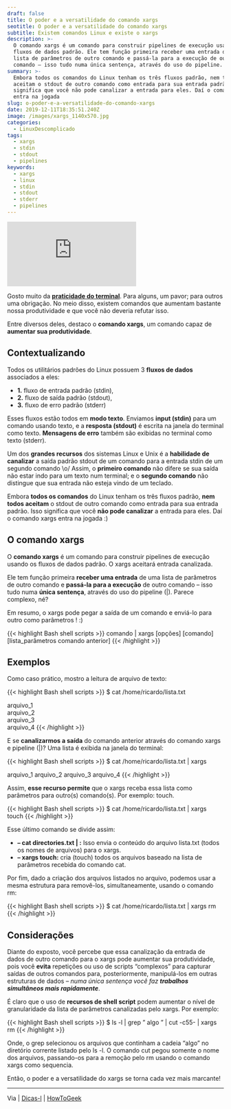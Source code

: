 ```yaml
---
draft: false
title: O poder e a versatilidade do comando xargs
seotitle: O poder e a versatilidade do comando xargs
subtitle: Existem comandos Linux e existe o xargs
description: >-
  O comando xargs é um comando para construir pipelines de execução usando os
  fluxos de dados padrão. Ele tem função primeira receber uma entrada de uma
  lista de parâmetros de outro comando e passá-la para a execução de outro
  comando – isso tudo numa única sentença, através do uso do pipeline.
summary: >-
  Embora todos os comandos do Linux tenham os três fluxos padrão, nem todos
  aceitam o stdout de outro comando como entrada para sua entrada padrão. Isso
  significa que você não pode canalizar a entrada para eles. Daí o comando xargs
  entra na jogada
slug: o-poder-e-a-versatilidade-do-comando-xargs
date: 2019-12-11T18:35:51.240Z
image: /images/xargs_1140x570.jpg
categories:
  - LinuxDescomplicado
tags:
  - xargs
  - stdin
  - stdout
  - pipelines
keywords:
  - xargs
  - linux
  - stdin
  - stdout
  - stderr
  - pipelines
---
```

<div class="youtube">
<iframe class="video" src="https://www.youtube.com/embed/rw50a6-b9As" frameborder="0" allow="accelerometer; autoplay; encrypted-media; gyroscope; picture-in-picture" allowfullscreen></iframe>
</div>


Gosto muito da **[praticidade do terminal](https://www.linuxdescomplicado.com.br/2017/01/algumas-ferramentas-de-terminal-que-podem-ser-mais-praticas-do-que-os-aplicativos-graficos.html)**. Para alguns, um pavor; para outros uma obrigação. No meio disso, existem comandos que aumentam bastante nossa produtividade e que você não deveria refutar isso.

Entre diversos deles, destaco o **comando xargs**, um comando capaz de **aumentar sua produtividade**.

## Contextualizando

Todos os utilitários padrões do Linux possuem 3 **fluxos de dados** associados a eles:

* **1.** fluxo de entrada padrão (stdin),  
* **2.** fluxo de saída padrão (stdout),  
* **3.** fluxo de erro padrão (stderr)

Esses fluxos estão todos em **modo texto**. Enviamos **input (stdin)** para um comando usando texto, e a **resposta (stdout)** é escrita na janela do terminal como texto. **Mensagens de erro** também são exibidas no terminal como texto (stderr).

Um dos **grandes recursos** dos sistemas Linux e Unix é a **habilidade de canalizar** a saída padrão stdout de um comando para a entrada stdin de um segundo comando \o/ Assim, o **primeiro comando** não difere se sua saída não estar indo para um texto num terminal; e o **segundo comando** não distingue que sua entrada não esteja vindo de um teclado.

Embora **todos os comandos** do Linux tenham os três fluxos padrão, **nem todos aceitam** o stdout de outro comando como entrada para sua entrada padrão. Isso significa que você **não pode canalizar** a entrada para eles. Daí o comando xargs entra na jogada :)

## O comando xargs

O **comando xargs** é um comando para construir pipelines de execução usando os fluxos de dados padrão. O xargs aceitará entrada canalizada.

Ele tem função primeira **receber uma entrada** de uma lista de parâmetros de outro comando e **passá-la para a execução** de outro comando – isso tudo numa **única sentença**, através do uso do pipeline (|). Parece complexo, né?

Em resumo, o xargs pode pegar a saída de um comando e enviá-lo para outro como parâmetros ! :)

{{< highlight Bash shell scripts >}}
comando | xargs [opções] [comando] [lista_parâmetros comando anterior]
{{< /highlight >}}

## Exemplos

Como caso prático, mostro a leitura de arquivo de texto:

{{< highlight Bash shell scripts >}}
$ cat /home/ricardo/lista.txt

arquivo_1  
arquivo_2  
arquivo_3  
arquivo_4
{{< /highlight >}}

E se **canalizarmos a saída** do comando anterior através do comando xargs e pipeline (|)? Uma lista é exibida na janela do terminal:

{{< highlight Bash shell scripts >}}
$ cat /home/ricardo/lista.txt | xargs

arquivo_1 arquivo_2 arquivo_3 arquivo_4
{{< /highlight >}}

Assim, **esse recurso permite** que o xargs receba essa lista como parâmetros para outro(s) comando(s). Por exemplo: touch.

{{< highlight Bash shell scripts >}}
$ cat /home/ricardo/lista.txt | xargs touch
{{< /highlight >}}

Esse último comando se divide assim:

* **– cat directories.txt | :** Isso envia o conteúdo do arquivo lista.txt (todos os nomes de arquivos) para o xargs.  
* **– xargs touch:** cria (touch) todos os arquivos baseado na lista de parâmetros recebida do comando cat.

Por fim, dado a criação dos arquivos listados no arquivo, podemos usar a mesma estrutura para removê-los, simultaneamente, usando o comando rm:

{{< highlight Bash shell scripts >}}
$ cat /home/ricardo/lista.txt | xargs rm
{{< /highlight >}}

## Considerações

Diante do exposto, você percebe que essa canalização da entrada de dados de outro comando para o xargs pode aumentar sua produtividade, pois você **evita** repetições ou uso de scripts “complexos” para capturar saídas de outros comandos para, posteriormente, manipulá-los em outras estruturas de dados – _numa única sentença você faz **trabalhos simultâneos mais rapidamente**_.

É claro que o uso de **recursos de shell script** podem aumentar o nível de granularidade da lista de parâmetros canalizadas pelo xargs. Por exemplo:

{{< highlight Bash shell scripts >}}
$ ls -l | grep ” algo ” | cut -c55- | xargs rm
{{< /highlight >}}

Onde, o grep selecionou os arquivos que continham a cadeia “algo” no diretório corrente listado pelo ls -l. O comando cut pegou somente o nome dos arquivos, passando-os para a remoção pelo rm usando o comando xargs como sequencia.

Então, o poder e a versatilidade do xargs se torna cada vez mais marcante!

***

Via | [Dicas-l](http://www.dicas-l.com.br/cantinhodoshell/cantinhodoshell_20070226.php#.XUo8nHWYXmi) | [HowToGeek](https://www.howtogeek.com/435164/how-to-use-the-xargs-command-on-linux/)
